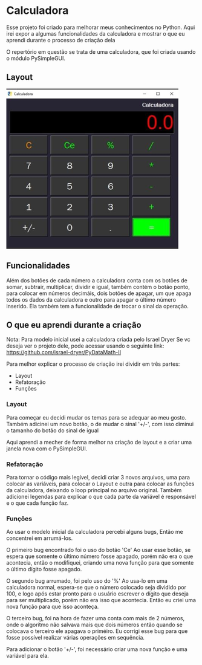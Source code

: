 # Calculadora

Esse projeto foi criado para melhorar meus conhecimentos no Python.
Aqui irei expor a algumas funcionalidades da calculadora e mostrar o que eu aprendi durante o processo de criação dela

O repertório em questão se trata de uma calculadora, que foi criada usando o módulo PySimpleGUI.


## Layout

![layout da calculadora](https://github.com/iago-ribeiro28/calculadora/blob/master/layout.jpeg)

## Funcionalidades

Além dos botões de cada número a calculadora conta com os botões de somar, subtrair, multiplicar, dividir e igual, 
também contém o botão ponto, para colocar em números decimáis, dois botões de apagar, um que apaga todos 
os dados da calculadora e outro para apagar o último número inserido. 
Ela também tem a funcionalidade de trocar o sinal da operação.

## O que eu aprendi durante a criação

Nota:
Para modelo inicial usei a calculadora criada pelo Israel Dryer
Se vc deseja ver o projeto dele, pode acessar usando o seguinte link:
https://github.com/israel-dryer/PyDataMath-II

Para melhor explicar o processo de criação irei dividir em três partes:
 - Layout
 - Refatoração
 - Funções

### Layout

Para começar eu decidi mudar os temas para se adequar ao meu gosto.
Também adicinei um novo botão, o de mudar o sinal '+/-', com isso diminui o tamanho do botão do sinal de igual

Aqui aprendi a mecher de forma melhor na criação de layout e a criar uma janela nova com o  PySimpleGUI.

### Refatoração

Para tornar o código mais legivel, decidi criar 3 novos arquivos, uma para colocar as variáveis, 
para colocar o Layout e outra para colocar as funções da calculadora, deixando o loop principal no
arquivo original.
Também adicionei legendas para explicar o que cada parte da variável é responsável e o que cada função faz. 

### Funções

Ao usar o modelo inicial da calculadora percebi alguns bugs,
Então me concentrei em arrumá-los.

O primeiro bug encontrado foi o uso do botão 'Ce'
Ao usar esse botão, se espera que somente o último número fosse apagado,
porém não era o que acontecia, então o modifiquei, criando uma nova função
para que somente o último dígito fosse apagado.

O segundo bug arrumado, foi pelo uso do '%'
Ao usa-lo em uma calculadora normal, espera-se que o número colocado seja dividido por 100,
e logo após estar pronto para o usuário escrever o dígito que deseja para ser multiplicado, 
porém não era isso que acontecia.
Então eu criei uma nova função para que isso aconteça.

O terceiro bug, foi na hora de fazer uma conta com mais de 2 números, onde o algorítmo não salvava mais que dois números
então quando se colocava o terceiro ele apagava o priméiro. Eu corrigi esse bug para que fosse possível realizar várias 
operações em sequência.

Para adicionar o botão '+/-', foi necessário criar uma nova função e uma variável para ela. 
